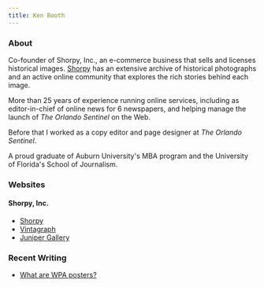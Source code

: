 ```yaml
---
title: Ken Booth
---
```


### About
Co-founder of Shorpy, Inc., an e-commerce business that sells and licenses historical images. [Shorpy](https://shorpy.com) has an extensive archive of historical photographs and an active online community that explores the rich stories behind each image.

More than 25 years of experience running online services, including as editor-in-chief of online news for 6 newspapers, and helping manage the launch of *The Orlando Sentinel* on the Web.

Before that I worked as a copy editor and page designer at *The Orlando Sentinel*.

A proud graduate of Auburn University's MBA program and the University of Florida's School of Journalism.

### Websites
#### Shorpy, Inc.
* [Shorpy](https://shorpy.com)
* [Vintagraph](https://vintagraph.com)
* [Juniper Gallery](https://junipergallery.com)

### Recent Writing
* [What are WPA posters?](https://vintagraph.com/pages/what-are-wpa-posters)

